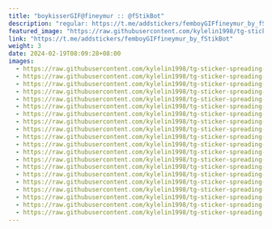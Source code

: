 ```yaml
---
title: "boykisserGIF@fineymur :: @fStikBot"
description: "regular: https://t.me/addstickers/femboyGIFfineymur_by_fStikBot"
featured_image: "https://raw.githubusercontent.com/kylelin1998/tg-sticker-spreading-worldwide-images/main/img/0da99510-2492-431c-8fba-c0f7a0794e0d.jpg"
link: "https://t.me/addstickers/femboyGIFfineymur_by_fStikBot"
weight: 3
date: 2024-02-19T08:09:28+08:00
images:
  - https://raw.githubusercontent.com/kylelin1998/tg-sticker-spreading-worldwide-images/main/img/0da99510-2492-431c-8fba-c0f7a0794e0d.jpg
  - https://raw.githubusercontent.com/kylelin1998/tg-sticker-spreading-worldwide-images/main/img/d6747e14-e7e8-4dd7-964e-bd866d5e4e1d.jpg
  - https://raw.githubusercontent.com/kylelin1998/tg-sticker-spreading-worldwide-images/main/img/46d5547d-c7c8-4f44-b2a8-7da073133ea1.jpg
  - https://raw.githubusercontent.com/kylelin1998/tg-sticker-spreading-worldwide-images/main/img/28ad03ce-692a-4406-be8d-1a9e6aa985ac.jpg
  - https://raw.githubusercontent.com/kylelin1998/tg-sticker-spreading-worldwide-images/main/img/a7008dc5-3697-4c08-a892-847d09052af2.jpg
  - https://raw.githubusercontent.com/kylelin1998/tg-sticker-spreading-worldwide-images/main/img/883a1680-121c-4634-bd32-3bb5aa73f617.jpg
  - https://raw.githubusercontent.com/kylelin1998/tg-sticker-spreading-worldwide-images/main/img/966936b7-43d5-4a78-8583-4b2865c86c7d.jpg
  - https://raw.githubusercontent.com/kylelin1998/tg-sticker-spreading-worldwide-images/main/img/7ba80d84-5b63-472a-94dc-443b9b8186c9.jpg
  - https://raw.githubusercontent.com/kylelin1998/tg-sticker-spreading-worldwide-images/main/img/6b256ed6-3915-4f38-bc63-3c38d6cd5986.jpg
  - https://raw.githubusercontent.com/kylelin1998/tg-sticker-spreading-worldwide-images/main/img/6f84c81b-eeea-42f4-8d55-e57e583f3140.jpg
  - https://raw.githubusercontent.com/kylelin1998/tg-sticker-spreading-worldwide-images/main/img/ee6d60d1-0df7-45f3-97d2-ad96462256e2.jpg
  - https://raw.githubusercontent.com/kylelin1998/tg-sticker-spreading-worldwide-images/main/img/26bf9eb2-3c8f-4816-999a-8b317cc95060.jpg
  - https://raw.githubusercontent.com/kylelin1998/tg-sticker-spreading-worldwide-images/main/img/b3500942-5a49-410f-94cd-a772be1ed076.jpg
  - https://raw.githubusercontent.com/kylelin1998/tg-sticker-spreading-worldwide-images/main/img/a1cc9702-5eee-45c6-8f1b-df92336293d2.jpg
  - https://raw.githubusercontent.com/kylelin1998/tg-sticker-spreading-worldwide-images/main/img/9c9eeec2-7708-48a2-8951-571265a69f06.jpg
  - https://raw.githubusercontent.com/kylelin1998/tg-sticker-spreading-worldwide-images/main/img/8a729fac-1848-4e97-b0e9-e4019793bceb.jpg
  - https://raw.githubusercontent.com/kylelin1998/tg-sticker-spreading-worldwide-images/main/img/3cc05a12-df6b-4f9c-827c-a37c9a6b6428.jpg
  - https://raw.githubusercontent.com/kylelin1998/tg-sticker-spreading-worldwide-images/main/img/9878bb95-55d0-4682-9937-b4a5baf4b8b3.jpg
  - https://raw.githubusercontent.com/kylelin1998/tg-sticker-spreading-worldwide-images/main/img/b09c4c5f-5d97-44df-8ed9-13e675271914.jpg
  - https://raw.githubusercontent.com/kylelin1998/tg-sticker-spreading-worldwide-images/main/img/6e12ee69-5f8b-4b57-9ad1-fa0bb3b753db.jpg
---
```

